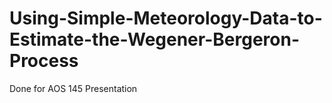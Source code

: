 # Using-Simple-Meteorology-Data-to-Estimate-the-Wegener-Bergeron-Process
Done for AOS 145 Presentation
